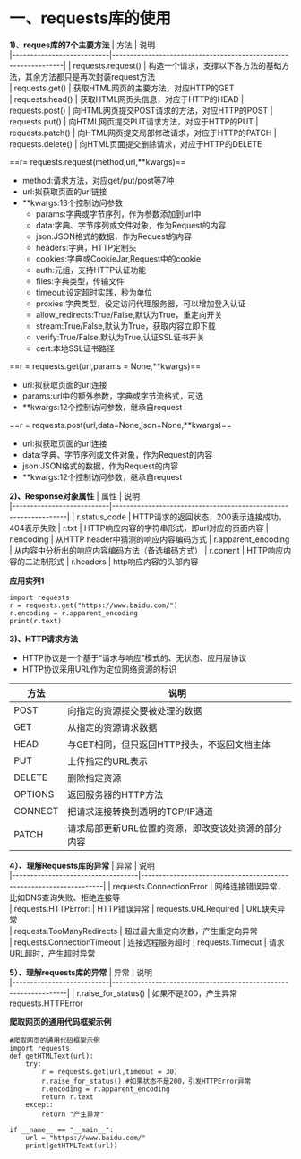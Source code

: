 

# 一、requests库的使用

**1)、reques库的7个主要方法**
|           方法            |               说明                                             
|---------------------------|----------------------------------------------------------------|
|   requests.request()      |   构造一个请求，支撑以下各方法的基础方法，其余方法都只是再次封装request方法                         
|   requests.get()          |   获取HTML网页的主要方法，对应HTTP的GET                         
|   requests.head()         |   获取HTML网页头信息，对应于HTTP的HEAD
|   requests.post()         |   向HTML网页提交POST请求的方法，对应HTTP的POST
|   requests.put()          |   向HTML网页提交PUT请求方法，对应于HTTP的PUT
|   requests.patch()        |   向HTML网页提交局部修改请求，对应于HTTP的PATCH
|   requests.delete()       |   向HTML页面提交删除请求，对应于HTTP的DELETE

==r= requests.request(method,url,**kwargs)==
- method:请求方法，对应get/put/post等7种
- url:拟获取页面的url链接
- **kwargs:13个控制访问参数 
    - params:字典或字节序列，作为参数添加到url中
    - data:字典、字节序列或文件对象，作为Request的内容
    - json:JSON格式的数据，作为Request的内容
    - headers:字典，HTTP定制头
    - cookies:字典或CookieJar,Request中的cookie
    - auth:元组，支持HTTP认证功能
    - files:字典类型，传输文件
    - timeout:设定超时实践，秒为单位
    - proxies:字典类型，设定访问代理服务器，可以增加登入认证
    - allow_redirects:True/False,默认为True，重定向开关
    - stream:True/False,默认为True，获取内容立即下载
    - verify:True/False,默认为True,认证SSL证书开关
    - cert:本地SSL证书路径

==r = requests.get(url,params = None,**kwargs)==
- url:拟获取页面的url连接
- params:url中的额外参数，字典或字节流格式，可选
- **kwargs:12个控制访问参数，继承自request

==r = requests.post(url,data=None,json=None,**kwargs)==
- url:拟获取页面的url连接
- data:字典、字节序列或文件对象，作为Request的内容
- json:JSON格式的数据，作为Request的内容
-  **kwargs:12个控制访问参数，继承自request



**2)、Response对象属性**
|       属性                |               说明                                               
|---------------------------|-----------------------------------------------------------------|
|   r.status_code           |   HTTP请求的返回状态，200表示连接成功，404表示失败
|   r.txt                   |   HTTP响应内容的字符串形式，即url对应的页面内容
|   r.encoding              |   从HTTP header中猜测的响应内容编码方式
|   r.apparent_encoding     |   从内容中分析出的响应内容编码方法（备选编码方式）
|   r.conent                |   HTTP响应内容的二进制形式
|   r.headers               |   http响应内容的头部内容


**应用实列1**
```
import requests
r = requests.get("https://www.baidu.com/")
r.encoding = r.apparent_encoding
print(r.text)

```

**3)、HTTP请求方法**
- HTTP协议是一个基于“请求与响应”模式的、无状态、应用层协议
- HTTP协议采用URL作为定位网络资源的标识

|           方法            |                   说明                                           
|---------------------------|------------------------------------------------------------------|
|		POST                | 	向指定的资源提交要被处理的数据
|		GET                 | 	从指定的资源请求数据
|		HEAD                | 	与GET相同，但只返回HTTP报头，不返回文档主体
|		PUT                 | 	上传指定的URL表示
|		DELETE              |	删除指定资源
|		OPTIONS             |	返回服务器的HTTP方法
|		CONNECT             |	把请求连接转换到透明的TCP/IP通道
|       PATCH               |   请求局部更新URL位置的资源，即改变该处资源的部分内容

**4）、理解Requests库的异常**
|           异常                    |                       说明                                        
|-----------------------------------|-------------------------------------------------------------------|
|       requests.ConnectionError    |   网络连接错误异常，比如DNS查询失败、拒绝连接等      
|       requests.HTTPError:         |   HTTP错误异常
|       requests.URLRequired        |   URL缺失异常   
|       requests.TooManyRedirects   |   超过最大重定向次数，产生重定向异常                       
|       requests.ConnectionTimeout  |   连接远程服务超时
|       requests.Timeout            |   请求URL超时，产生超时异常

**5）、理解requests库的异常**
|       异常                |               说明                                               
|---------------------------|-----------------------------------------------------------------|
|   r.raise_for_status()      |   如果不是200，产生异常requests.HTTPError

**爬取网页的通用代码框架示例**
```
#爬取网页的通用代码框架示例
import requests
def getHTMLText(url):
    try:
        r = requests.get(url,timeout = 30)
        r.raise_for_status() #如果状态不是200，引发HTTPError异常
        r.encoding = r.apparent_encoding
        return r.text
    except:
        return "产生异常"

if __name__ == "__main__":
    url = "https://www.baidu.com/"
    print(getHTMLText(url))

```

